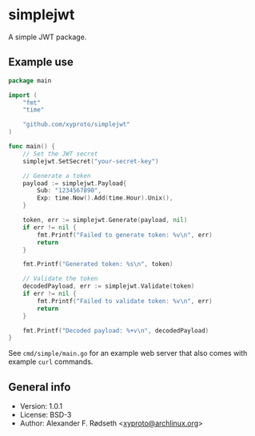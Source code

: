 # simplejwt

A simple JWT package.

## Example use

```go
package main

import (
    "fmt"
    "time"

    "github.com/xyproto/simplejwt"
)

func main() {
    // Set the JWT secret
    simplejwt.SetSecret("your-secret-key")

    // Generate a token
    payload := simplejwt.Payload{
        Sub: "1234567890",
        Exp: time.Now().Add(time.Hour).Unix(),
    }

    token, err := simplejwt.Generate(payload, nil)
    if err != nil {
        fmt.Printf("Failed to generate token: %v\n", err)
        return
    }

    fmt.Printf("Generated token: %s\n", token)

    // Validate the token
    decodedPayload, err := simplejwt.Validate(token)
    if err != nil {
        fmt.Printf("Failed to validate token: %v\n", err)
        return
    }

    fmt.Printf("Decoded payload: %+v\n", decodedPayload)
}
```

See `cmd/simple/main.go` for an example web server that also comes with example `curl` commands.

## General info

* Version: 1.0.1
* License: BSD-3
* Author: Alexander F. Rødseth &lt;xyproto@archlinux.org&gt;
